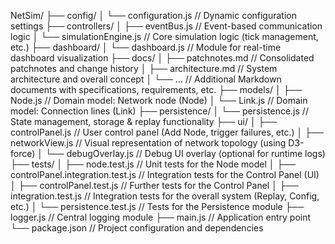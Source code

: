 NetSim/
├── config/
│   └── configuration.js         // Dynamic configuration settings
├── controllers/
│   ├── eventBus.js              // Event-based communication logic
│   └── simulationEngine.js      // Core simulation logic (tick management, etc.)
├── dashboard/
│   └── dashboard.js             // Module for real-time dashboard visualization
├── docs/
│   ├── patchnotes.md            // Consolidated patchnotes and change history
│   ├── architecture.md          // System architecture and overall concept
│   └── ...                      // Additional Markdown documents with specifications, requirements, etc.
├── models/
│   ├── Node.js                  // Domain model: Network node (Node)
│   └── Link.js                  // Domain model: Connection lines (Link)
├── persistence/
│   └── persistence.js           // State management, storage & replay functionality
├── ui/
│   ├── controlPanel.js          // User control panel (Add Node, trigger failures, etc.)
│   ├── networkView.js           // Visual representation of network topology (using D3-force)
│   └── debugOverlay.js          // Debug UI overlay (optional for runtime logs)
├── tests/
│   ├── node.test.js             // Unit tests for the Node model
│   ├── controlPanel.integration.test.js   // Integration tests for the Control Panel (UI)
│   ├── controlPanel.test.js     // Further tests for the Control Panel
│   ├── integration.test.js      // Integration tests for the overall system (Replay, Config, etc.)
│   └── persistence.test.js      // Tests for the Persistence module
├── logger.js                    // Central logging module
├── main.js                      // Application entry point
└── package.json                 // Project configuration and dependencies

